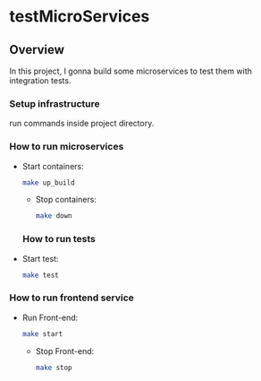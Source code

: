 # testMicroServices

## Overview
In this project, I gonna build some microservices to test them with integration tests.

### Setup infrastructure
run commands inside project directory.

### How to run microservices
- Start containers:

    ```bash
    make up_build
    ```
    
  - Stop containers:

    ```bash
    make down
    ```
  ### How to run tests
- Start test:

    ```bash
    make test
    ```

### How to run frontend service 

- Run Front-end:

    ```bash
    make start
    ```
    
  - Stop Front-end:

    ```bash
    make stop
    ```
